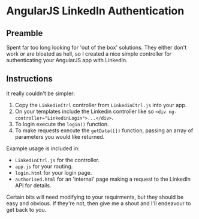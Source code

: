 # AngularJS LinkedIn Authentication

## Preamble
Spent far too long looking for 'out of the box' solutions. They either don't work or are bloated as hell, so I created a nice simple controller for authenticating your AngularJS app with LinkedIn.

## Instructions
It really couldn't be simpler:

1. Copy the `LinkedinCtrl` controller from `LinkedinCtrl.js` into your app.
2. On your templates include the Linkedin controller like so `<div ng-controller="LinkedinLogin">...</div>`.
3. To login execute the `login()` function.
4. To make requests execute the `getData([])` function, passing an array of parameters you would like returned.

Example usage is included in: 
 - `LinkedinCtrl.js` for the controller.
 - `app.js` for your routing.
 - `login.html` for your login page.
 - `authorised.html` for an 'internal' page making a request to the LinkedIn API for details.

Certain bits will need modifying to your requirments, but they should be easy and obvious. If they're not, then give me a shout and I'll endeavour to get back to you.
